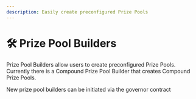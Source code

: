 ```yaml
---
description: Easily create preconfigured Prize Pools
---
```


# 🛠 Prize Pool Builders

Prize Pool Builders allow users to create preconfigured Prize Pools.  Currently there is a Compound Prize Pool Builder that creates Compound Prize Pools. 

New prize pool builders can be initiated via the governor contract

